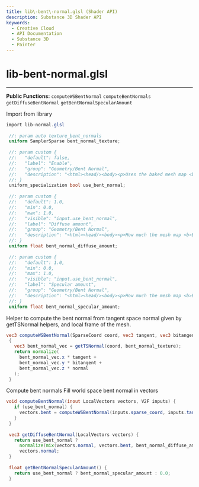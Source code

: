 ```yaml
---
title: lib\-bent\-normal.glsl (Shader API)
description: Substance 3D Shader API
keywords:
  - Creative Cloud
  - API Documentation
  - Substance 3D
  - Painter
---
```





























lib\-bent\-normal.glsl
======================

---




**Public Functions:**
`computeWSBentNormal`
`computeBentNormals`
`getDiffuseBentNormal`
`getBentNormalSpecularAmount`


Import from library





```glsl
import lib-normal.glsl
 
 //: param auto texture_bent_normals
 uniform SamplerSparse bent_normal_texture;
 
 //: param custom {
 //:   "default": false,
 //:   "label": "Enable",
 //:   "group": "Geometry/Bent Normal",
 //:   "description": "<html><head/><body><p>Uses the baked mesh map <b>Bent normals</b> for more accurate lighting. This is especially noticeable with metallic surfaces.</p></body></html>"
 //: }
 uniform_specialization bool use_bent_normal;
 
 //: param custom {
 //:   "default": 1.0,
 //:   "min": 0.0,
 //:   "max": 1.0,
 //:   "visible": "input.use_bent_normal",
 //:   "label": "Diffuse amount",
 //:   "group": "Geometry/Bent Normal",
 //:   "description": "<html><head/><body><p>How much the mesh map <b>Bent normals</b> affects the diffuse reflection. E.g: A value of 0 would disregard the bent normals completely and use only the regular <b>Normals</b> mesh map.</p></body></html>"
 //: }
 uniform float bent_normal_diffuse_amount;
 
 //: param custom {
 //:   "default": 1.0,
 //:   "min": 0.0,
 //:   "max": 1.0,
 //:   "visible": "input.use_bent_normal",
 //:   "label": "Specular amount",
 //:   "group": "Geometry/Bent Normal",
 //:   "description": "<html><head/><body><p>How much the mesh map <b>Bent normals</b> affects the specular reflection. E.g: A value of 0 would disregard the bent normals completely and use only the regular <b>Normals</b> mesh map.</p></body></html>"
 //: }
 uniform float bent_normal_specular_amount;
```









Helper to compute the bent normal from tangent space normal given by
 getTSNormal helpers, and local frame of the mesh.





```glsl
vec3 computeWSBentNormal(SparseCoord coord, vec3 tangent, vec3 bitangent, vec3 normal)
 {
   vec3 bent_normal_vec = getTSNormal(coord, bent_normal_texture);
   return normalize(
     bent_normal_vec.x * tangent +
     bent_normal_vec.y * bitangent +
     bent_normal_vec.z * normal
   );
 }
```









Compute bent normals
 Fill world space bent normal in vectors





```glsl
void computeBentNormal(inout LocalVectors vectors, V2F inputs) {
   if (use_bent_normal) {
     vectors.bent = computeWSBentNormal(inputs.sparse_coord, inputs.tangent, inputs.bitangent, inputs.normal);
   }
 }
 
 vec3 getDiffuseBentNormal(LocalVectors vectors) {
   return use_bent_normal ?
     normalize(mix(vectors.normal, vectors.bent, bent_normal_diffuse_amount)) :
     vectors.normal;
 }
 
 float getBentNormalSpecularAmount() {
   return use_bent_normal ? bent_normal_specular_amount : 0.0;
 }
 
 
```






